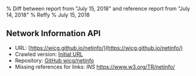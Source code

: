 % Diff between report from "July 15, 2018" and reference report from "July 14, 2018"
% Reffy
% July 15, 2018

## Network Information API

- URL: [https://wicg.github.io/netinfo/](https://wicg.github.io/netinfo/)
- Crawled version: [Initial URL](https://wicg.github.io/netinfo/)
- Repository: [GitHub wicg/netinfo](https://github.com/wicg/netinfo)
- Missing references for links: *INS* https://www.w3.org/TR/netinfo/


